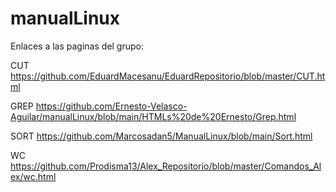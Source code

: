# manualLinux

Enlaces a las paginas del grupo:

CUT
https://github.com/EduardMacesanu/EduardRepositorio/blob/master/CUT.html

GREP
https://github.com/Ernesto-Velasco-Aguilar/manualLinux/blob/main/HTMLs%20de%20Ernesto/Grep.html

SORT
https://github.com/Marcosadan5/ManualLinux/blob/main/Sort.html

WC
https://github.com/Prodisma13/Alex_Repositorio/blob/master/Comandos_Alex/wc.html


